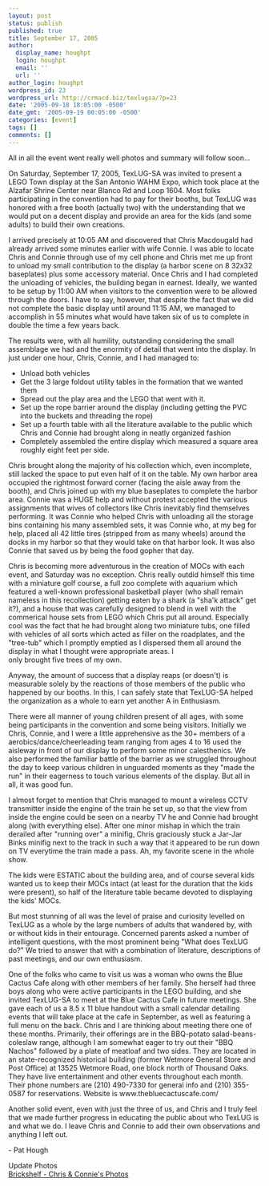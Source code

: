 ```yaml
---
layout: post
status: publish
published: true
title: September 17, 2005
author:
  display_name: houghpt
  login: houghpt
  email: ''
  url: ''
author_login: houghpt
wordpress_id: 23
wordpress_url: http://crmacd.biz/texlugsa/?p=23
date: '2005-09-18 18:05:00 -0500'
date_gmt: '2005-09-19 00:05:00 -0500'
categories: [event]
tags: []
comments: []
---
```

<p>All in all the event went really well photos and summary will follow soon...</p>
<p>On Saturday, September 17, 2005, TexLUG-SA was invited to present a LEGO Town display at the San Antonio WAHM Expo, which took place at the Alzafar Shrine Center near Blanco Rd and Loop 1604. Most folks participating in the convention had to pay for their booths, but TexLUG was honored with a free booth (actually two) with the understanding that we would put on a decent display and provide an area for the kids (and some adults) to build their own creations.</p>
<p>I arrived precisely at 10:05 AM and discovered that Chris Macdougald had already arrived some minutes earlier with wife Connie. I was able to locate Chris and Connie through use of my cell phone and Chris met me up front to unload my small contribution to the display (a harbor scene on 8 32x32 baseplates) plus some accessory material. Once Chris and I had completed the unloading of vehicles, the building began in earnest. Ideally, we wanted to be setup by 11:00 AM when visitors to the convention were to be allowed through the doors. I have to say, however, that despite the fact that we did not complete the basic display until around 11:15 AM, we managed to accomplish in 55 minutes what would have taken six of us to complete in double the time a few years back.</p>
<p>The results were, with all humility, outstanding considering the small assemblage we had and the enormity of detail that went into the display. In just under one hour, Chris, Connie, and I had managed to:</p>
<ul>
<li>Unload both vehicles</li>
<li>Get the 3 large foldout utility tables in the formation that we wanted them</li>
<li>Spread out the play area and the LEGO that went with it.</li>
<li>Set up the rope barrier around the display (including getting the PVC into the buckets and threading the rope)</li>
<li>Set up a fourth table with all the literature available to the public which Chris and Connie had brought along in neatly organized fashion</li>
<li>Completely assembled the entire display which measured a square area roughly eight feet per side.</li>
</ul>
<p>Chris brought along the majority of his collection which, even incomplete, still lacked the space to put even half of it on the table. My own harbor area occupied the rightmost forward corner (facing the aisle away from the booth), and Chris joined up with my blue baseplates to complete the harbor area. Connie was a HUGE help and without protest accepted the various assignments that wives of collectors like Chris inevitably find themselves performing. It was Connie who helped Chris with unloading all the storage bins containing his many assembled sets, it was Connie who, at my beg for help, placed all 42 little tires (stripped from as many wheels) around the docks in my harbor so that they would take on that harbor look. It was also Connie that saved us by being the food gopher that day.</p>
<p>Chris is becoming more adventurous in the creation of MOCs with each event, and Saturday was no exception. Chris really outdid himself this time with a miniature golf course, a full zoo complete with aquarium which featured a well-known professional basketball player (who shall remain nameless in this recollection) getting eaten by a shark (a "sha'k attack" get it?), and a house that was carefully designed to blend in well with the commerical house sets from LEGO which Chris put all around. Especially cool was the fact that he had brought along two miniature tubs, one filled with vehicles of all sorts which acted as filler on the roadplates, and the "tree-tub" which I promptly emptied as I dispersed them all around the display in what I thought were appropriate areas. I<br />
only brought five trees of my own.</p>
<p>Anyway, the amount of success that a display reaps (or doesn't) is measurable solely by the reactions of those members of the public who happened by our booths. In this, I can safely state that TexLUG-SA helped the organization as a whole to earn yet another A in Enthusiasm.</p>
<p>There were all manner of young children present of all ages, with some being participants in the convention and some being visitors. Initially we Chris, Connie, and I were a little apprehensive as the 30+ members of a aerobics/dance/cheerleading team ranging from ages 4 to 16 used the aisleway in front of our display to perform some minor calesthenics. We also performed the familiar battle of the barrier as we struggled throughout the day to keep various children in unguarded moments as they "made the run" in their eagerness to touch various elements of the display. But all in all, it was good fun.</p>
<p>I almost forget to mention that Chris managed to mount a wireless CCTV transmitter inside the engine of the train he set up, so that the view from inside the engine could be seen on a nearby TV he and Connie had brought along (with everything else). After one minor mishap in which the train derailed after "running over" a minifig, Chris graciously stuck a Jar-Jar Binks minifig next to the track in such a way that it appeared to be run down on TV everytime the train made a pass. Ah, my favorite scene in the whole show.</p>
<p>The kids were ESTATIC about the building area, and of course several kids wanted us to keep their MOCs intact (at least for the duration that the kids were present), so half of the literature table became devoted to displaying the kids' MOCs.</p>
<p>But most stunning of all was the level of praise and curiosity levelled on TexLUG as a whole by the large numbers of adults that wandered by, with or without kids in their entourage. Concerned parents asked a number of intelligent questions, with the most prominent being "What does TexLUG do?" We tried to answer that with a combination of literature, descriptions of past meetings, and our own enthusiasm.</p>
<p>One of the folks who came to visit us was a woman who owns the Blue Cactus Cafe along with other members of her family. She herself had three boys along who were active participants in the LEGO building, and she invited TexLUG-SA to meet at the Blue Cactus Cafe in future meetings. She gave each of us a 8.5 x 11 blue handout with a small calendar detailing events that will take place at the cafe in September, as well as featuring a full menu on the back. Chris and I are thinking about meeting there one of these months. Primarily, their offerings are in the BBQ-potato salad-beans-coleslaw range, although I am somewhat eager to try out their "BBQ Nachos" followed by a plate of meatloaf and two sides. They are located in an state-recognized historical building (former Wetmore General Store and Post Office) at 13525 Wetmore Road, one block north of Thousand Oaks. They have live entertainment and other events throughout each month. Their phone numbers are (210) 490-7330 for general info and (210) 355-0587 for reservations. Website is www.thebluecactuscafe.com/</p>
<p>Another solid event, even with just the three of us, and Chris and I truly feel that we made further progress in educating the public about who TexLUG is and what we do. I leave Chris and Connie to add their own observations and anything I left out.</p>
<p>- Pat Hough</p>
<p>Update Photos<br />
<a href="http://www.brickshelf.com/cgi-bin/gallery.cgi?f=145894">Brickshelf - Chris & Connie's Photos</a></p>
